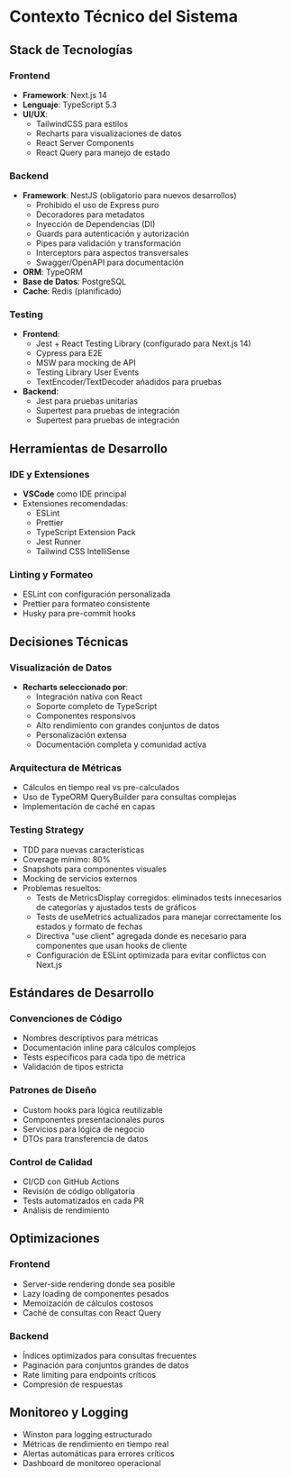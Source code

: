 # Contexto Técnico del Sistema

## Stack de Tecnologías

### Frontend

- **Framework**: Next.js 14
- **Lenguaje**: TypeScript 5.3
- **UI/UX**:
  - TailwindCSS para estilos
  - Recharts para visualizaciones de datos
  - React Server Components
  - React Query para manejo de estado

### Backend

- **Framework**: NestJS (obligatorio para nuevos desarrollos)
  - Prohibido el uso de Express puro
  - Decoradores para metadatos
  - Inyección de Dependencias (DI)
  - Guards para autenticación y autorización
  - Pipes para validación y transformación
  - Interceptors para aspectos transversales
  - Swagger/OpenAPI para documentación
- **ORM**: TypeORM
- **Base de Datos**: PostgreSQL
- **Cache**: Redis (planificado)

### Testing

- **Frontend**:
  - Jest + React Testing Library (configurado para Next.js 14)
  - Cypress para E2E
  - MSW para mocking de API
  - Testing Library User Events
  - TextEncoder/TextDecoder añadidos para pruebas
- **Backend**:
  - Jest para pruebas unitarias
  - Supertest para pruebas de integración
  - Supertest para pruebas de integración

## Herramientas de Desarrollo

### IDE y Extensiones

- **VSCode** como IDE principal
- Extensiones recomendadas:
  - ESLint
  - Prettier
  - TypeScript Extension Pack
  - Jest Runner
  - Tailwind CSS IntelliSense

### Linting y Formateo

- ESLint con configuración personalizada
- Prettier para formateo consistente
- Husky para pre-commit hooks

## Decisiones Técnicas

### Visualización de Datos

- **Recharts seleccionado por**:
  - Integración nativa con React
  - Soporte completo de TypeScript
  - Componentes responsivos
  - Alto rendimiento con grandes conjuntos de datos
  - Personalización extensa
  - Documentación completa y comunidad activa

### Arquitectura de Métricas

- Cálculos en tiempo real vs pre-calculados
- Uso de TypeORM QueryBuilder para consultas complejas
- Implementación de caché en capas

### Testing Strategy

- TDD para nuevas características
- Coverage mínimo: 80%
- Snapshots para componentes visuales
- Mocking de servicios externos
- Problemas resueltos:
  - Tests de MetricsDisplay corregidos: eliminados tests innecesarios de categorías y ajustados tests de gráficos
  - Tests de useMetrics actualizados para manejar correctamente los estados y formato de fechas
  - Directiva "use client" agregada donde es necesario para componentes que usan hooks de cliente
  - Configuración de ESLint optimizada para evitar conflictos con Next.js

## Estándares de Desarrollo

### Convenciones de Código

- Nombres descriptivos para métricas
- Documentación inline para cálculos complejos
- Tests específicos para cada tipo de métrica
- Validación de tipos estricta

### Patrones de Diseño

- Custom hooks para lógica reutilizable
- Componentes presentacionales puros
- Servicios para lógica de negocio
- DTOs para transferencia de datos

### Control de Calidad

- CI/CD con GitHub Actions
- Revisión de código obligatoria
- Tests automatizados en cada PR
- Análisis de rendimiento

## Optimizaciones

### Frontend

- Server-side rendering donde sea posible
- Lazy loading de componentes pesados
- Memoización de cálculos costosos
- Caché de consultas con React Query

### Backend

- Índices optimizados para consultas frecuentes
- Paginación para conjuntos grandes de datos
- Rate limiting para endpoints críticos
- Compresión de respuestas

## Monitoreo y Logging

- Winston para logging estructurado
- Métricas de rendimiento en tiempo real
- Alertas automáticas para errores críticos
- Dashboard de monitoreo operacional
